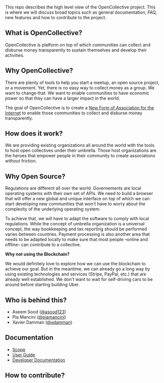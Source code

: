 This repo describes the high level view of the OpenCollective project. This is where we will discuss broad topics such as general documentation, FAQ, new features and how to contribute to the project.

## What is OpenCollective?

OpenCollective is platform on top of which communities can collect and disburse money transparently to sustain themselves and develop their activities.

## Why OpenCollective?

There are plenty of tools to help you start a meetup, an open source project, or a movement. Yet, there is no easy way to collect money as a group. We want to change that. We want to enable communities to have economic power so that they can have a larger impact in the world.

The goal of OpenCollective is to create a [New Form of Association for the Internet](https://medium.com/open-collective/a-new-form-of-association-for-the-internet-generation-part-1-6d6c4f5dd27f#.fgb60dorq) to enable those communities to collect and disburse money transparently.

## How does it work?

We are providing existing organizations all around the world with the tools to host open collectives under their umbrella. Those host organizations are the heroes that empower people in their community to create associations without friction.

## Why Open Source?

Regulations are different all over the world. Governements are local operating systems with their own set of APIs. We need to build a browser that will offer a new global and unique interface on top of which we can start developing new communities that won't have to worry about the complexity of the underlying operating system.

To achieve that, we will have to adapt the software to comply with local regulations. While the concept of umbrella organization is a universal concept, the way bookkeeping and tax reporting should be performed varies between countries. Payment processing is also another area that needs to be adapted locally to make sure that most people –online and offline– can contribute to a collective.

**Why not using the Blockchain?**

We would definitely love to explore how we can use the blockchain to achieve our goal. But in the meantime, we can already go a long way by using existing technologies and services (Stripe, PayPal, etc.) that are already well established. We don't want to wait for self-driving cars to be around before starting building Uber.

## Who is behind this?

- Aseem Sood ([@asood123](https://twitter.com/asood123))
- Pia Mancini ([@piamancini](https://twitter.com/piamancini))
- Xavier Damman ([@xdamman](https://twitter.com/xdamman))

## Documentation

- [Scope](https://github.com/OpenCollective/OpenCollective/wiki/Scope)
- [User Guide](https://github.com/OpenCollective/OpenCollective/wiki/User-Guide)
- [Developer Documentation](https://github.com/OpenCollective/OpenCollective/wiki/Developer-Documentation)

## How to contribute?

